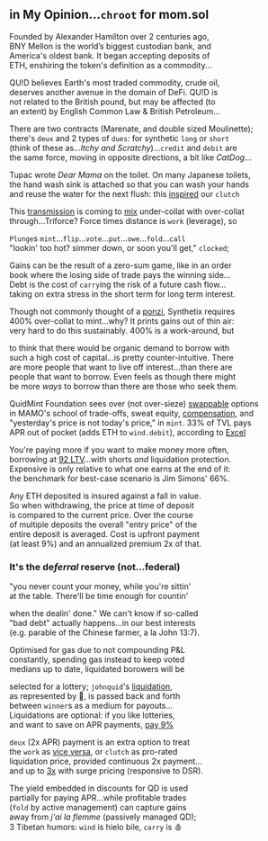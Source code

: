 ## in My Opinion...`chroot` for mom.sol

Founded by Alexander Hamilton over 2 centuries ago,  
BNY Mellon is the world’s biggest custodian bank, and  
America's oldest bank. It began accepting deposits of  
ETH, enshiring  the token's definition as a commodity...  

QU!D believes Earth's most traded commodity, crude oil,  
deserves another avenue in the domain of DeFi. QU!D is  
not related to the British pound, but may be affected (to    
an extent) by English Common Law & British Petroleum...  


There are two contracts (Marenate, and double sized Moulinette);     
there's `deux` and 2 types of `dues`: for synthetic `long` or `short`  
(think of these as...*Itchy and Scratchy*)...`credit` and `debit` are  
the same force, moving in opposite directions, a bit like *CatDog*...

Tupac wrote *Dear Mama* on the toilet. On many Japanese toilets,  
the hand wash sink is attached so that you can wash your hands  
and reuse the water for the next flush: this [inspired](https://x.com/Rainmaker1973/status/1791387466705908125) our `clutch`

This [transmission](https://en.wikipedia.org/wiki/Intercarrier_method) is coming to [mix](https://youtu.be/ndQM3kVb06I) under-collat with over-collat  
through...Triforce? Force times distance is `work` (leverage), so
  
`Plunge`s `mint`...`flip`...`vote`...`put`...`owe`...`fold`...`call`   
"lookin' too hot? simmer down, or soon you'll get," `clocked`;  

Gains can be the result of a zero-sum game, like in an order  
book where the losing side of trade pays the winning side...   
Debt is the cost of `carry`ing the risk of a future cash flow...  
taking on extra stress in the short term for long term interest.

Though not commonly thought of a [ponzi](https://x.com/otteroooo/status/1789697322353664328), Synthetix requires   
400% over-collat to mint...why? It prints gains out of thin air:  
very hard to do this sustainably. 400% is a work-around, but  

to think that there would be organic demand to borrow with   
such a high cost of capital...is pretty counter-intuitive. There  
are more people that want to live off interest...than there are  
people that want to borrow. Even feels as though there might  
be more *ways* to borrow than there are those who seek them.

QuidMint Foundation sees over (not over-sieze) [swappable](https://twitter.com/guil_lambert/status/1772423853316219051) options   
in MAMO's school of trade-offs, sweat equity, [compensation](https://www.tabers.com/tabersonline/view/Tabers-Dictionary/730522/all/compensation), and   
"yesterday's price is not today's price," in `mint`. 33% of TVL pays  
 APR out of pocket (adds ETH to `wind.debit`), according to [Excel](https://docs.google.com/spreadsheets/d/1uBG8jJGNCgQArKm4FlcmNuXb1cspG6-PRcDoFaRvQws/)

You're paying more if you want to make money more often,  
borrowing at [92 LTV](https://twitter.com/QuidMint/status/1788043869113708955)...with shorts *and* liquidation protection.  
Expensive is only relative to what one earns at the end of it:  
the benchmark for best-case scenario is Jim Simons' 66%.

Any ETH deposited is insured against a fall in value.  
So when withdrawing, the price at time of deposit  
is compared to the current price. Over the course  
of multiple deposits the overall "entry price" of the  
entire deposit is averaged. Cost is upfront payment  
(at least 9%) and an annualized premium 2x of that.
 
### It's the  de*ferral* reserve (not...federal)  


"you never count your money, while you're sittin'  
at the table. There'll be time enough for countin'  

when the dealin' done." We can't know if so-called  
"bad debt" actually happens...in our best interests  
(e.g. parable of the Chinese farmer, a la John 13:7).   

Optimised for gas due to not compounding P&L  
constantly, spending gas instead to keep voted  
medians up to date, liquidated borowers will be

selected for a lottery; `johnquid`'s [liquidation](https://mirror.xyz/quid.eth/LZ4pS8tVAAkZVSYqJWoihs19cdMhgWESsLr9dIhvL40),   
as
represented by 👕, is passed back and forth  
between `winner`s as a medium for  payouts...  
Liquidations are optional: if you like lotteries,  
and want to save on APR payments, [pay 9%](https://x.com/hexonaut/status/1789072324614050035)

`deux` (2x APR) payment is an extra option to treat  
the `work` as [vice versa](https://www.instagram.com/p/CnPsieFKzRQ/),
or `clutch` as pro-rated  
liquidation price, provided continuous 2x payment...  
and up to [3x](https://x.com/santiagoroel/status/1791114254117998865) with surge pricing (responsive to DSR).

The yield embedded in discounts for QD is used   
partially for paying APR...while profitable trades  
(`fold` by active management) can capture gains  
away from *j'ai la flemme*  (passively managed QD);  
3 Tibetan humors: `wind` is hielo bile, `carry` is 🩸

